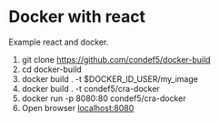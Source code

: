 # Docker with react
Example react and docker.

1. git clone https://github.com/condef5/docker-build
2. cd docker-build
3. docker build . -t $DOCKER_ID_USER/my_image 
4. docker build . -t condef5/cra-docker
6. docker run -p 8080:80 condef5/cra-docker
5. Open browser [localhost:8080](http://localhost:8080)
